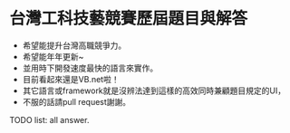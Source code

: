 # 台灣工科技藝競賽歷屆題目與解答
- 希望能提升台灣高職競爭力。
- 希望能年年更新~
- 並用時下開發速度最快的語言來實作。
- 目前看起來還是VB.net啦！
- 其它語言或framework就是沒辨法達到這樣的高效同時兼顧題目規定的UI，
- 不服的話請pull request謝謝。

TODO list:
all answer.
